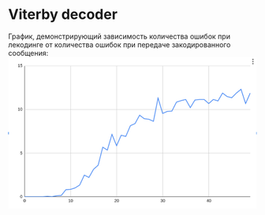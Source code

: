 # Viterby decoder

График, демонстрирующий зависимость количества ошибок при лекодинге от количества ошибок при передаче закодированного сообщения:
![](https://github.com/olegggwp/ViterbyDecoder/blob/main/graphic.png)